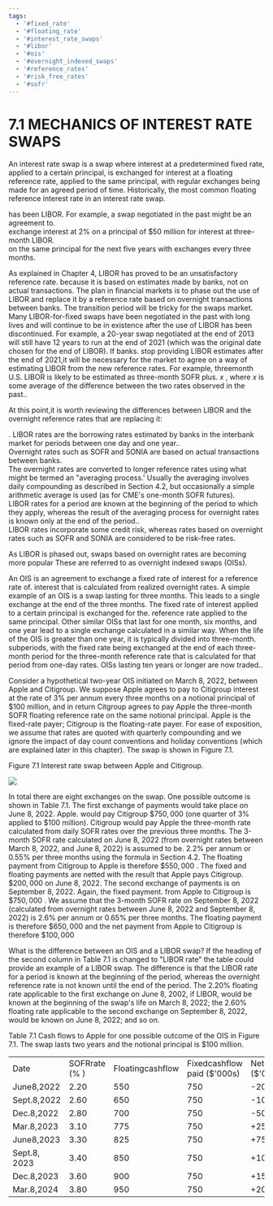 ```yaml
---
tags:
  - '#fixed_rate'
  - '#floating_rate'
  - '#interest_rate_swaps'
  - '#libor'
  - '#ois'
  - '#overnight_indexed_swaps'
  - '#reference_rates'
  - '#risk_free_rates'
  - '#sofr'
---
```

# 7.1 MECHANICS OF INTEREST RATE SWAPS  

An interest rate swap is a swap where interest at a predetermined fixed rate, applied to a certain principal, is exchanged for interest at a floating reference rate, applied to the same principal, with regular exchanges being made for an agreed period of time. Historically, the most common floating reference interest rate in an interest rate swap.  

has been LIBOR. For example, a swap negotiated in the past might be an agreement to.   
exchange interest at $2\%$ on a principal of $\$50$ million for interest at three-month LIBOR.   
on the same principal for the next five years with exchanges every three months.  

As explained in Chapter 4, LIBOR has proved to be an unsatisfactory reference rate. because it is based on estimates made by banks, not on actual transactions. The plan in financial markets is to phase out the use of LIBOR and replace it by a reference rate based on overnight transactions between banks. The transition period will be tricky for the swaps market. Many LIBOR-for-fixed swaps have been negotiated in the past with long lives and will continue to be in existence after the use of LIBOR has been discontinued. For example, a 20-year swap negotiated at the end of 2013 will still have 12 years to run at the end of 2021 (which was the original date chosen for the end of LIBOR). If banks. stop providing LIBOR estimates after the end of 2021,it will be necessary for the market to agree on a way of estimating LIBOR from the new reference rates. For example, threemonth U.S. LIBOR is likely to be estimated as three-month SOFR plus. $x$ , where $x$ is some average of the difference between the two rates observed in the past..  

At this point,it is worth reviewing the differences between LIBOR and the overnight reference rates that are replacing it:  

. LIBOR rates are the borrowing rates estimated by banks in the interbank market for periods between one day and one year..   
Overnight rates such as SOFR and SONIA are based on actual transactions between banks.   
The overnight rates are converted to longer reference rates using what might be termed an "averaging process.' Usually the averaging involves daily compounding as described in Section 4.2, but occasionally a simple arithmetic average is used (as for CME's one-month SOFR futures).   
LIBOR rates for a period are known at the beginning of the period to which they apply, whereas the result of the averaging process for overnight rates is known only at the end of the period..   
LIBOR rates incorporate some credit risk, whereas rates based on overnight rates such as SOFR and SONIA are considered to be risk-free rates.  

As LIBOR is phased out, swaps based on overnight rates are becoming more popular These are referred to as overnight indexed swaps (OISs).  

An OIS is an agreement to exchange a fixed rate of interest for a reference rate of. interest that is calculated from realized overnight rates. A simple example of an OIS is a swap lasting for three months. This leads to a single exchange at the end of the three months. The fixed rate of interest applied to a certain principal is exchanged for the. reference rate applied to the same principal. Other similar OISs that last for one month, six months, and one year lead to a single exchange calculated in a similar way. When the life of the OIS is greater than one year, it is typically divided into three-month. subperiods, with the fixed rate being exchanged at the end of each three-month period for the three-month reference rate that is calculated for that period from one-day rates. OISs lasting ten years or longer are now traded..  

Consider a hypothetical two-year OIS initiated on March 8, 2022, between Apple and Citigroup. We suppose Apple agrees to pay to Citigroup interest at the rate of $3\%$ per annum every three months on a notional principal of $\$100$ million, and in return Citgroup agrees to pay Apple the three-month SOFR floating reference rate on the same notional principal. Apple is the fixed-rate payer; Citigroup is the floating-rate payer. For ease of exposition, we assume that rates are quoted with quarterly compounding and we ignore the impact of day count conventions and holiday conventions (which are explained later in this chapter). The swap is shown in Figure 7.1.  

Figure 7.1 Interest rate swap between Apple and Citigroup.  

![](18b87a0c1a2119d5469703ad8d5f6eb4dc68ceaf3a75e1234647c8fbbfa45069.jpg)  

In total there are eight exchanges on the swap. One possible outcome is shown in Table 7.1. The first exchange of payments would take place on June 8, 2022. Apple. would pay Citigroup $\$750,000$ (one quarter of $3\%$ applied to $\$100$ million). Citigroup would pay Apple the three-month rate calculated from daily SOFR rates over the previous three months. The 3-month SOFR rate calculated on June 8, 2022 (from overnight rates between March 8, 2022, and June 8, 2022) is assumed to be. $2.2\%$ per annum or $0.55\%$ per three months using the formula in Section 4.2. The floating payment from Citigroup to Apple is therefore $\$550,000$ . The fixed and floating payments are netted with the result that Apple pays Citigroup. $\$200,000$ on June 8, 2022. The second exchange of payments is on September 8, 2022. Again, the fixed payment. from Apple to Citigroup is $\$750,000$ . We assume that the 3-month SOFR rate on September 8, 2022 (calculated from overnight rates between June 8, 2022 and September 8, 2022) is $2.6\%$ per annum or $0.65\%$ per three months. The floating payment is therefore $\$650,000$ and the net payment from Apple to Citigroup is therefore $\$100,000$  

What is the difference between an OIS and a LIBOR swap? If the heading of the second column in Table 7.1 is changed to "LIBOR rate" the table could provide an example of a LIBOR swap. The difference is that the LIBOR rate for a period is known at the beginning of the period, whereas the overnight reference rate is not known until the end of the period. The $2.20\%$ floating rate applicable to the first exchange on June 8, 2002, if LIBOR, would be known at the beginning of the swap's life on March 8, 2022; the $2.60\%$ floating rate applicable to the second exchange on September 8, 2022, would be known on June 8, 2022; and so on.  

Table 7.1 Cash flows to Apple for one possible outcome of the OIS in Figure 7.1. The swap lasts two years and the notional principal is $\$100$ million.   


<html><body><table><tr><td>Date</td><td>SOFRrate (% )</td><td>Floatingcashflow</td><td>Fixedcashflow paid ($'000s)</td><td>Netcashflow ($'000s)</td></tr><tr><td>June8,2022</td><td>2.20</td><td>550</td><td>750</td><td>-200</td></tr><tr><td>Sept.8,2022</td><td>2.60</td><td>650</td><td>750</td><td>-100</td></tr><tr><td>Dec.8,2022</td><td>2.80</td><td>700</td><td>750</td><td>-50</td></tr><tr><td>Mar.8,2023</td><td>3.10</td><td>775</td><td>750</td><td>+25</td></tr><tr><td>June8,2023</td><td>3.30</td><td>825</td><td>750</td><td>+75</td></tr><tr><td>Sept.8, 2023</td><td>3.40</td><td>850</td><td>750</td><td>+100</td></tr><tr><td>Dec.8,2023</td><td>3.60</td><td>900</td><td>750</td><td>+150</td></tr><tr><td>Mar.8,2024</td><td>3.80</td><td>950</td><td>750</td><td>+200</td></tr></table></body></html>  
